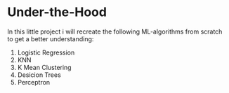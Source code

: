 # Under-the-Hood
In this little project i will recreate the following ML-algorithms from scratch to get a better understanding:
1. Logistic Regression
2. KNN
3. K Mean Clustering 
4. Desicion Trees
5. Perceptron
